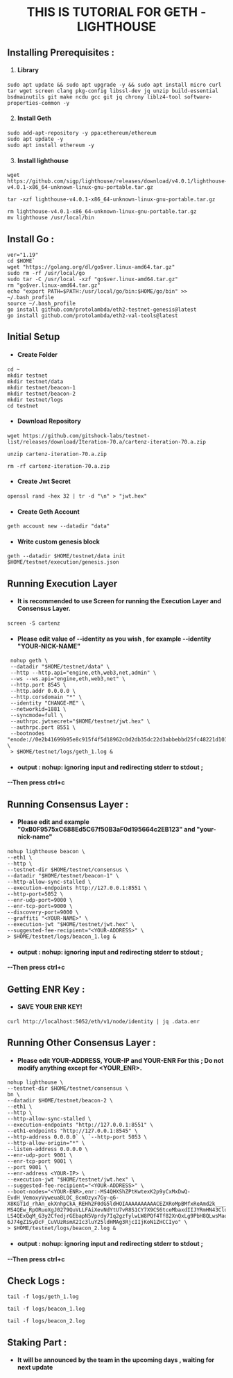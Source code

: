 <h1 align="center"> THIS IS TUTORIAL FOR GETH - LIGHTHOUSE </h1>



## Installing Prerequisites :

 1. #### Library
 ```
sudo apt update && sudo apt upgrade -y && sudo apt install micro curl tar wget screen clang pkg-config libssl-dev jq unzip build-essential bsdmainutils git make ncdu gcc git jq chrony liblz4-tool software-properties-common -y
```
2. #### Install Geth
```
sudo add-apt-repository -y ppa:ethereum/ethereum
sudo apt update -y
sudo apt install ethereum -y
```
 3. #### Install lighthouse 
 
```
wget https://github.com/sigp/lighthouse/releases/download/v4.0.1/lighthouse-v4.0.1-x86_64-unknown-linux-gnu-portable.tar.gz  
```
```
tar -xzf lighthouse-v4.0.1-x86_64-unknown-linux-gnu-portable.tar.gz
```
```
rm lighthouse-v4.0.1-x86_64-unknown-linux-gnu-portable.tar.gz
mv lighthouse /usr/local/bin
```

## Install Go :
```
ver="1.19" 
cd $HOME`  
wget "https://golang.org/dl/go$ver.linux-amd64.tar.gz"
sudo rm -rf /usr/local/go
sudo tar -C /usr/local -xzf "go$ver.linux-amd64.tar.gz" 
rm "go$ver.linux-amd64.tar.gz"  
echo "export PATH=$PATH:/usr/local/go/bin:$HOME/go/bin" >> ~/.bash_profile 
source ~/.bash_profile  
go install github.com/protolambda/eth2-testnet-genesis@latest
go install github.com/protolambda/eth2-val-tools@latest
```
## Initial Setup

 - ####   Create Folder
 ```
cd ~ 
mkdir testnet  
mkdir testnet/data  
mkdir testnet/beacon-1  
mkdir testnet/beacon-2 
mkdir testnet/logs  
cd testnet
```
 -  ####  Download Repository
```
wget https://github.com/gitshock-labs/testnet-list/releases/download/Iteration-70.a/cartenz-iteration-70.a.zip
```
```
unzip cartenz-iteration-70.a.zip
```
```
rm -rf cartenz-iteration-70.a.zip
```

 -  ####  Create Jwt Secret
 ```
 openssl rand -hex 32 | tr -d "\n" > "jwt.hex"
```
 -  ####  Create Geth Account
 ```
 geth account new --datadir "data"
```
 - ####   Write custom genesis block
 ```
 geth --datadir $HOME/testnet/data init $HOME/testnet/execution/genesis.json
```
 

## Running Execution Layer

 -  #### It is recommended to use Screen for running the Execution Layer and Consensus Layer.

```
screen -S cartenz
```

 -  #### Please edit value of --identity as you wish , for example --identity "YOUR-NICK-NAME"
```
 nohup geth \ 
 --datadir "$HOME/testnet/data" \ 
 --http --http.api="engine,eth,web3,net,admin" \ 
 --ws --ws.api="engine,eth,web3,net" \ 
 --http.port 8545 \ 
 --http.addr 0.0.0.0 \ 
 --http.corsdomain "*" \ 
 --identity "CHANGE-ME" \ 
 --networkid=1881 \ 
 --syncmode=full \ 
 --authrpc.jwtsecret="$HOME/testnet/jwt.hex" \ 
 --authrpc.port 8551 \ 
 --bootnodes "enode://0e2b41699b95e8c915f4f5d18962c0d2db35dc22d3abbebbd25fc48221d1039943240ad37a6e9d853c0b4ea45da7b6b5203a7127b5858c946fc040cace8d2d63@147.75.71.217:30303,enode://45b4fff6ab970e1e490deea8a5f960d806522fafdb33c8eaa38bc0ae970efc2256fc5746f0ecfec770af24c44864a3e6772a64f2e9f031f96fd4af7fd0483110@147.75.71.217:30304" \ 
 > $HOME/testnet/logs/geth_1.log &
```
 - #### **output : nohup: ignoring input and redirecting stderr to stdout ;** 
**--Then press ctrl+c**

## Running Consensus Layer :

 - ####  Please edit <YOUR-ADDRESS> and <YOUR-NAME> example "0xB0F9575xC688Ed5C67f50B3aF0d195664c2EB123" and "your-nick-name"

```
nohup lighthouse beacon \
--eth1 \
--http \
--testnet-dir $HOME/testnet/consensus \
--datadir "$HOME/testnet/beacon-1" \
--http-allow-sync-stalled \
--execution-endpoints http://127.0.0.1:8551 \
--http-port=5052 \
--enr-udp-port=9000 \
--enr-tcp-port=9000 \
--discovery-port=9000 \
--graffiti "<YOUR-NAME>" \
--execution-jwt "$HOME/testnet/jwt.hex" \
--suggested-fee-recipient="<YOUR-ADDRESS>" \
> $HOME/testnet/logs/beacon_1.log &
```
 - #### **output : nohup: ignoring input and redirecting stderr to stdout ;** 
**--Then press ctrl+c**

## Getting ENR Key :

 - #### SAVE YOUR ENR KEY!

```
curl http://localhost:5052/eth/v1/node/identity | jq .data.enr
```

## Running Other Consensus Layer :

 - #### Please edit YOUR-ADDRESS, YOUR-IP and YOUR-ENR For this  ; Do not modify anything except for <YOUR_ENR>.

```
nohup lighthouse \ 
--testnet-dir $HOME/testnet/consensus \ 
bn \ 
--datadir $HOME/testnet/beacon-2 \ 
--eth1 \ 
--http \ 
--http-allow-sync-stalled \ 
--execution-endpoints "http://127.0.0.1:8551" \ 
--eth1-endpoints "http://127.0.0.1:8545" \ 
--http-address 0.0.0.0` \ `--http-port 5053 \ 
--http-allow-origin="*" \ 
--listen-address 0.0.0.0 \
--enr-udp-port 9001 \ 
--enr-tcp-port 9001 \ 
--port 9001 \ 
--enr-address <YOUR-IP> \
--execution-jwt "$HOME/testnet/jwt.hex" \ 
--suggested-fee-recipient="<YOUR-ADDRESS>" \ 
--boot-nodes="<YOUR-ENR>,enr:-MS4QHXShZPtKwtexK2p9yCxMxDwQ-EvdH_VemoxyVyweuaBLOC_8cmOzyx7Gy-q6-X8KGT1d_rhAn_ekXnhpCkA_REHh2F0dG5ldHOIAAAAAAAAAACEZXRoMpBMfxReAmd2k___________gmlkgnY0gmlwhJNLR9mJc2VjcDI1NmsxoQJB10N42nK6rr7Q_NIJNkJFi2uo6itMTOQlPZDcCy09T4hzeW5jbmV0c4gAAAAAAAAAAIN0Y3CCIyiDdWRwgiMo,enr:-MS4QEw_RpORuoXgJ0279QuVLLFAiXevNdYtU7vR8S1CY7X9CS6tceMbaxdIIJYRmHN43ClqHtE2b0H0maSb18cm9D0Hh2F0dG5ldHOIAAAAAAAAAACEZXRoMpBMfxReAmd2k___________gmlkgnY0gmlwhJNLR9mJc2VjcDI1NmsxoQOkQIyCVHLbLjIFMjqNSJEUsbYMe4Tsv9blUWvN6Rsft4hzeW5jbmV0c4gAAAAAAAAAAIN0Y3CCIymDdWRwgiMp,enr:-LS4QExQqM_G3y2CfedjrGEbapN5Vprdy7Iq2gzfylwLW8PQf4Tf82XnQxLg9PbH8QLwsMaoWwYjTo7xHQ4oy4eCn7kBh2F0dG5ldHOIAAAAAAAAAACEZXRoMpBMfxReAmd2k___________gmlkgnY0iXNlY3AyNTZrMaEDec2pARmw1GLJHiXIDaG-6J74gZ1SyDcF_CuVUzRsmX2Ic3luY25ldHMAg3RjcIIjKoN1ZHCCIyo" \ 
> $HOME/testnet/logs/beacon_2.log &
```
 - #### **output : nohup: ignoring input and redirecting stderr to stdout ;** 
**--Then press ctrl+c**

## Check Logs :

```
tail -f logs/geth_1.log
```
```
tail -f logs/beacon_1.log
```
```
tail -f logs/beacon_2.log
```
 
 ## Staking Part :

 - #### It will be announced by the team in the upcoming days , waiting for next update

